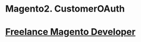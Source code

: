 # Magento2. CustomerOAuth
# [Freelance Magento Developer](https://www.phpfreelanceprogrammer.com/magento-programmer.html)
